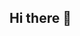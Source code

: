 ## Hi there 👋

<!--
**panayiotishad04/panayiotishad04** is a ✨ _special_ ✨ repository because its `README.md` (this file) appears on your GitHub profile.

My name is Panayiotis Hadjiioannou and I am currently doing a Master's in Cybersecurity at UPC. 

- 🔭 I’m currently working on ...
- 🌱 I like doing CTFs on TryHackMe
<iframe src="https://tryhackme.com/api/v2/badges/public-profile?userPublicId=2072841" style='border:none;'></iframe>
- 👯 I’m looking to collaborate on ...
- 🤔 I’m looking for help with ...
- 💬 Ask me about ...
- 📫 How to reach me: ...
- 😄 Pronouns: ...
- ⚡ Fun fact: ...
-->
